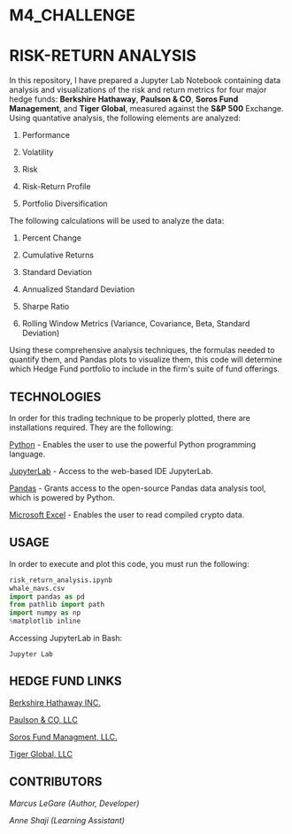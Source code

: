 # M4_CHALLENGE

# RISK-RETURN ANALYSIS

In this repository, I have prepared a Jupyter Lab Notebook containing data analysis and visualizations of the risk and return metrics for four major hedge funds: **Berkshire Hathaway**, **Paulson & CO**, **Soros Fund Management**, and **Tiger Global**, measured against the **S&P 500** Exchange. Using quantative analysis, the following elements are analyzed:

1. Performance

2. Volatility

3. Risk

4. Risk-Return Profile

5. Portfolio Diversification

The following calculations will be used to analyze the data:

1. Percent Change

2. Cumulative Returns

3. Standard Deviation 

4. Annualized Standard Deviation

5. Sharpe Ratio

6. Rolling Window Metrics (Variance, Covariance, Beta, Standard Deviation)

Using these comprehensive analysis techniques, the formulas needed to quantify them, and Pandas plots to visualize them, this code will determine which Hedge Fund portfolio to include in the firm's suite of fund offerings.

## TECHNOLOGIES

In order for this trading technique to be properly plotted, there are installations required. They are the following:

[Python](https://www.python.org/downloads/) - Enables the user to use the powerful Python programming language.

[JupyterLab](https://jupyter.org/) - Access to the web-based IDE JupyterLab.  

[Pandas](https://pandas.pydata.org/) - Grants access to the open-source Pandas data analysis tool, which is powered by Python.

[Microsoft Excel](https://www.microsoft.com/en-us/microsoft-365/excel) - Enables the user to read compiled crypto data.

## USAGE

In order to execute and plot this code, you must run the following:

```python
risk_return_analysis.ipynb
whale_navs.csv
import pandas as pd
from pathlib import path
import numpy as np
%matplotlib inline
```
Accessing JupyterLab in Bash: 

`Jupyter Lab`

## HEDGE FUND LINKS

[Berkshire Hathaway INC.](https://www.berkshirehathaway.com/)

[Paulson & CO, LLC](https://paulsoninvestment.com/)

[Soros Fund Managment, LLC.](https://sorosfundmgmt.com/)

[Tiger Global, LLC](https://www.tigerglobal.com/)

## CONTRIBUTORS

*Marcus LeGare (Author, Developer)*

*Anne Shaji (Learning Assistant)*